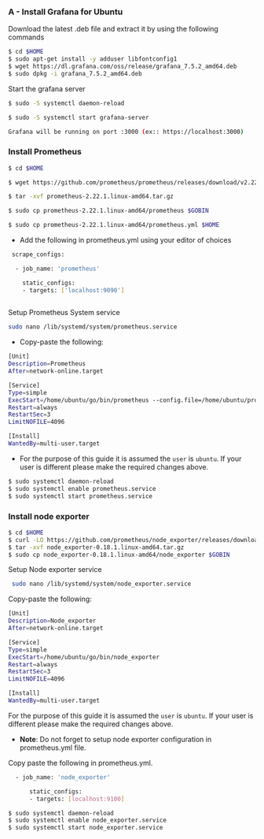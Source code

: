### A - Install Grafana for Ubuntu
Download the latest .deb file and extract it by using the following commands

```sh
$ cd $HOME
$ sudo apt-get install -y adduser libfontconfig1
$ wget https://dl.grafana.com/oss/release/grafana_7.5.2_amd64.deb
$ sudo dpkg -i grafana_7.5.2_amd64.deb
```

Start the grafana server
```sh
$ sudo -S systemctl daemon-reload

$ sudo -S systemctl start grafana-server

Grafana will be running on port :3000 (ex:: https://localhost:3000)
```

### Install Prometheus

```sh
$ cd $HOME

$ wget https://github.com/prometheus/prometheus/releases/download/v2.22.1/prometheus-2.22.1.linux-amd64.tar.gz

$ tar -xvf prometheus-2.22.1.linux-amd64.tar.gz

$ sudo cp prometheus-2.22.1.linux-amd64/prometheus $GOBIN

$ sudo cp prometheus-2.22.1.linux-amd64/prometheus.yml $HOME
```
- Add the following in prometheus.yml using your editor of choices

```sh
 scrape_configs:

  - job_name: 'prometheus'

    static_configs:
    - targets: ['localhost:9090']
    
```

Setup Prometheus System service

```bash
sudo nano /lib/systemd/system/prometheus.service
```
- Copy-paste the following:
   
```sh
[Unit]
Description=Prometheus
After=network-online.target

[Service]
Type=simple
ExecStart=/home/ubuntu/go/bin/prometheus --config.file=/home/ubuntu/prometheus.yml
Restart=always
RestartSec=3
LimitNOFILE=4096

[Install]
WantedBy=multi-user.target
```
- For the purpose of this guide it is assumed the `user` is `ubuntu`. If your user is   different please make the required changes above.
     
```sh 
$ sudo systemctl daemon-reload
$ sudo systemctl enable prometheus.service
$ sudo systemctl start prometheus.service
```

### Install node exporter

```sh
$ cd $HOME
$ curl -LO https://github.com/prometheus/node_exporter/releases/download/v0.18.1/node_exporter-0.18.1.linux-amd64.tar.gz
$ tar -xvf node_exporter-0.18.1.linux-amd64.tar.gz
$ sudo cp node_exporter-0.18.1.linux-amd64/node_exporter $GOBIN
```

Setup Node exporter service

```bash 
 sudo nano /lib/systemd/system/node_exporter.service
 ```

 Copy-paste the following:

 ```sh
 [Unit]
Description=Node_exporter
After=network-online.target

[Service]
Type=simple
ExecStart=/home/ubuntu/go/bin/node_exporter
Restart=always
RestartSec=3
LimitNOFILE=4096

[Install]
WantedBy=multi-user.target
```
For the purpose of this guide it is assumed the `user` is `ubuntu`. If your user is different please make the required changes above.

- **Note**:  Do not forget to setup node exporter configuration in prometheus.yml file.

Copy paste the following in prometheus.yml.

```sh
  - job_name: 'node_exporter'

      static_configs:
      - targets: [localhost:9100]
```
```bash
$ sudo systemctl daemon-reload
$ sudo systemctl enable node_exporter.service
$ sudo systemctl start node_exporter.service
```